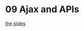<h1>09 Ajax and APIs</h1>

[the slides](https://joncancode.github.io/general_assembly_javascript_2019/09/index.html "slides")

